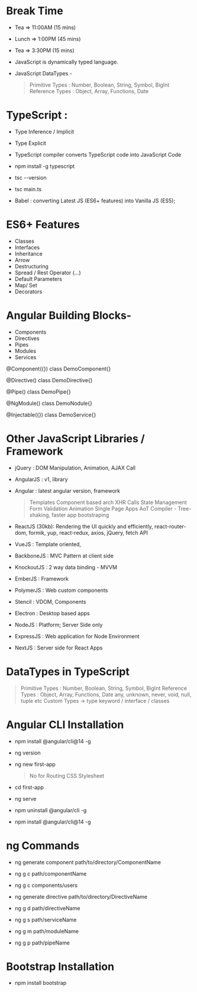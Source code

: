 # Break Time

- Tea => 11:00AM (15 mins)
- Lunch => 1:00PM (45 mins)
- Tea => 3:30PM (15 mins)

- JavaScript is dynamically typed language.
- JavaScript DataTypes -
  > Primitive Types : Number, Boolean, String, Symbol, BigInt
  > Reference Types : Object, Array, Functions, Date

# TypeScript :

- Type Inference / Implicit
- Type Explicit

- TypeScript compiler converts TypeScript code into JavaScript Code
- npm install -g typescript
- tsc --version
- tsc main.ts

- Babel : converting Latest JS (ES6+ features) into Vanilla JS (ES5);

# ES6+ Features

- Classes
- Interfaces
- Inheritance
- Arrow
- Destructuring
- Spread / Rest Operator (...)
- Default Parameters
- Map/ Set
- Decorators

# Angular Building Blocks-

- Components
- Directives
- Pipes
- Modules
- Services

@Component({})
class DemoComponent{}

@Directive()
class DemoDirective{}

@Pipe()
class DemoPipe{}

@NgModule()
class DemoNodule{}

@Injectable({})
class DemoService{}

# Other JavaScript Libraries / Framework

- jQuery : DOM Manipulation, Animation, AJAX Call
- AngularJS : v1, library
- Angular : latest angular version, framework
  > Templates
  > Component based arch
  > XHR Calls
  > State Management
  > Form Validation
  > Animation
  > Single Page Apps
  > AoT Compiler - Tree-shaking, faster app bootstraping
- ReactJS (30kb): Rendering the UI quickly and efficiently, react-router-dom, formik, yup, react-redux, axios, jQuery, fetch API
- VueJS : Template oriented,
- BackboneJS : MVC Pattern at client side
- KnockoutJS : 2 way data binding - MVVM
- EmberJS : Framework
- PolymerJS : Web custom components
- Stencil : VDOM, Components
- Electron : Desktop based apps

- NodeJS : Platform; Server Side only
- ExpressJS : Web application for Node Environment
- NextJS : Server side for React Apps

# DataTypes in TypeScript

> Primitive Types : Number, Boolean, String, Symbol, BigInt
> Reference Types : Object, Array, Functions, Date
> any, unknown, never, void, null, tuple etc
> Custom Types -> type keyword / interface / classes

# Angular CLI Installation

- npm install @angular/cli@14 -g
- ng version
- ng new first-app
  > No for Routing
  > CSS Stylesheet
- cd first-app
- ng serve

- npm uninstall @angular/cli -g
- npm install @angular/cli@14 -g

# ng Commands

- ng generate component path/to/directory/ComponentName
- ng g c path/componentName

- ng g c components/users

- ng generate directive path/to/directory/DirectiveName
- ng g d path/directiveName

- ng g s path/serviceName
- ng g m path/moduleName
- ng g p path/pipeName

# Bootstrap Installation

- npm install bootstrap
